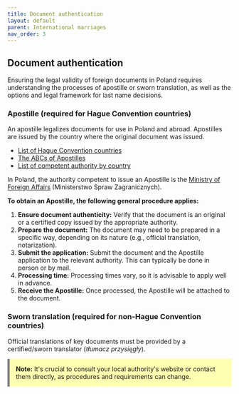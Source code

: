 ```yaml
---
title: Document authentication
layout: default
parent: International marriages
nav_order: 3
---
```

## Document authentication

Ensuring the legal validity of foreign documents in Poland requires understanding the processes of apostille or sworn translation, as well as the options and legal framework for last name decisions.

### Apostille (required for Hague Convention countries)

An apostille legalizes documents for use in Poland and abroad. Apostilles are issued by the country where the original document was issued.

- [List of Hague Convention countries](https://www.hcch.net/en/instruments/conventions/status-table/?cid=41)
- [The ABCs of Apostilles](resources/SY_ABCs-of-apostilles.pdf)
- [List of competent authority by country](https://www.hcch.net/en/instruments/conventions/authorities1/?cid=41)

In Poland, the authority competent to issue an Apostille is the [Ministry of Foreign Affairs](https://www.gov.pl/web/diplomacy/certification-of-documents) (Ministerstwo Spraw Zagranicznych).

**To obtain an Apostille, the following general procedure applies:**

1. **Ensure document authenticity:** Verify that the document is an original or a certified copy issued by the appropriate authority.
2. **Prepare the document:** The document may need to be prepared in a specific way, depending on its nature (e.g., official translation, notarization).
3. **Submit the application:** Submit the document and the Apostille application to the relevant authority. This can typically be done in person or by mail.
4. **Processing time:** Processing times vary, so it is advisable to apply well in advance.
5. **Receive the Apostille:** Once processed, the Apostille will be attached to the document.

### Sworn translation (required for non-Hague Convention countries)

Official translations of key documents must be provided by a certified/sworn translator (*tłumacz przysięgły*).

<div style="background-color: #ffffb1; border-left: 5px solid grey; padding: 1em; margin: 1em 0;">
<strong>Note:</strong> It's crucial to consult your local authority's website or contact them directly, as procedures and requirements can change.
</div>
